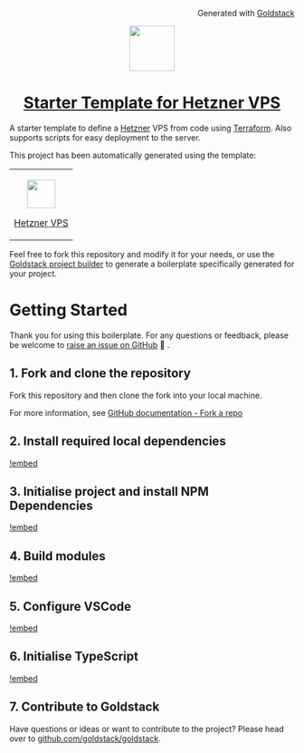 <p align="right"><img src="https://cdn.goldstack.party/img/202203/goldstack_icon.png" height="12"> Generated with <a href="https://goldstack.party">Goldstack</a></p>

<p align="center">
  <a href="https://goldstack.party/templates/ses">
    <img src="https://cdn.goldstack.party/img/202204/ses2.svg" height="80">
    <h1 align="center">Starter Template for Hetzner VPS</h1>
  </a>
</p>

A starter template to define a [Hetzner](https://www.hetzner.com/) VPS from code using [Terraform](https://www.terraform.io/). Also supports scripts for easy deployment to the server.

This project has been automatically generated using the template:

<table>
  <tbody>
    <tr>
      <td>
        <p align="center"><a href="https://goldstack.party/templates/hetzner-vps"><img width="50" src="https://cdn.goldstack.party/img/202409/hetzner.svg"></a></p>
        <p><a href="https://goldstack.party/templates/hetzner-vps">Hetzner VPS</a></p>
      </td>
    </tr>
  </tbody>
</table>

Feel free to fork this repository and modify it for your needs, or use the [Goldstack project builder](https://goldstack.party/build) to generate a boilerplate specifically generated for your project.

# Getting Started

Thank you for using this boilerplate. For any questions or feedback, please be welcome to [raise an issue on GitHub](https://github.com/goldstack/goldstack/issues) 🤗 .

## 1. Fork and clone the repository

Fork this repository and then clone the fork into your local machine.

For more information, see [GitHub documentation - Fork a repo](https://docs.github.com/en/get-started/quickstart/fork-a-repo)

## 2. Install required local dependencies

[!embed](./../../../../../../workspaces/docs/docs/shared/getting-started/dependencies.md)

## 3. Initialise project and install NPM Dependencies

[!embed](./../../../../../../workspaces/docs/docs/shared/getting-started/install.md)

## 4. Build modules

[!embed](./../../../../../../workspaces/docs/docs/shared/getting-started/build.md)

## 5. Configure VSCode

[!embed](./../../../../../../workspaces/docs/docs/shared/getting-started/vscode.md)

## 6. Initialise TypeScript

[!embed](./../../../../../../workspaces/docs/docs/shared/getting-started/typescript.md)

## 7. Contribute to Goldstack

Have questions or ideas or want to contribute to the project? Please head over to [github.com/goldstack/goldstack](https://github.com/goldstack/goldstack).
